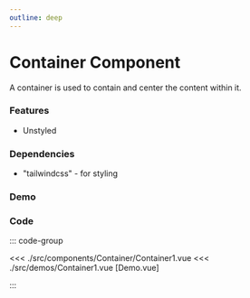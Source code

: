 ```yaml
---
outline: deep
---
```


<script setup>
import Container1 from '../../src/demos/Container1.vue'

</script>

# Container Component

A container is used to contain and center the content within it.

### Features

- Unstyled

### Dependencies

- "tailwindcss" - for styling

### Demo

<Container1 />

### Code

::: code-group

<<< ./src/components/Container/Container1.vue
<<< ./src/demos/Container1.vue [Demo.vue]

:::
